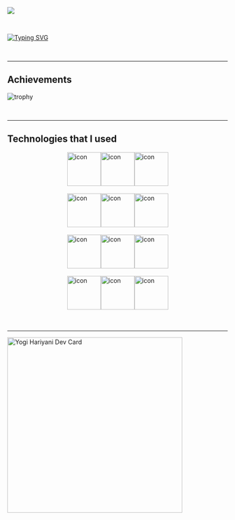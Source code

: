 ![](https://komarev.com/ghpvc/?username=Yobro7292&color=green&style=for-the-badge)

<br />

[![Typing SVG](https://readme-typing-svg.demolab.com?font=Comfortaa&weight=500&size=27&duration=2500&pause=700&color=F79807&center=true&width=466&height=65&lines=Hi%2C+I+am+Yogi+Hariyani;Working+as+a+Software+Engineer;I+can+handle+any+situation)](https://git.io/typing-svg)

<br />
<hr />

## Achievements
![trophy](https://github-profile-trophy.vercel.app/?username=Yobro7292)

<br />
<hr />

## Technologies that I used
<div style="display: flex; align-items: flex-center; justify-content: center; width: 100%;">
  <img src="https://techstack-generator.vercel.app/ts-icon.svg" alt="icon" width="77" height="77" />
  <img src="https://techstack-generator.vercel.app/react-icon.svg" alt="icon" width="77" height="77" />
  <img src="https://techstack-generator.vercel.app/redux-icon.svg" alt="icon" width="77" height="77" />
</div>
<br />
<div style="display: flex; align-items: flex-center; justify-content: center; width: 100%;">
  <img src="https://techstack-generator.vercel.app/storybook-icon.svg" alt="icon" width="77" height="77" />
  <img src="https://techstack-generator.vercel.app/webpack-icon.svg" alt="icon" width="77" height="77" />
  <img src="https://techstack-generator.vercel.app/prettier-icon.svg" alt="icon" width="77" height="77" />
</div>
<br />
<div style="display: flex; align-items: flex-center; justify-content: center; width: 100%;">
  <img src="https://techstack-generator.vercel.app/jest-icon.svg" alt="icon" width="77" height="77" />
  <img src="https://techstack-generator.vercel.app/github-icon.svg" alt="icon" width="77" height="77" />
  <img src="https://techstack-generator.vercel.app/docker-icon.svg" alt="icon" width="77" height="77" />
</div>
<br />
<div style="display: flex;align-items: flex-center; justify-content: center; width: 100%;">
  <img src="https://techstack-generator.vercel.app/kubernetes-icon.svg" alt="icon" width="77" height="77" />
  <img src="https://techstack-generator.vercel.app/nginx-icon.svg" alt="icon" width="77" height="77" />
  <img src="https://techstack-generator.vercel.app/mysql-icon.svg" alt="icon" width="77" height="77" />
</div>

<br />
<br />
<hr />

<a href="https://app.daily.dev/yogi_hariyani"><img src="https://api.daily.dev/devcards/650383d9e53e48119670b52235487cc3.png?r=mbn" width="400" alt="Yogi Hariyani Dev Card"/></a>
